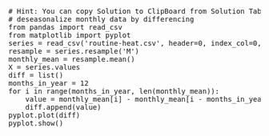<pre class="file" data-target="clipboard">
# Hint: You can copy Solution to ClipBoard from Solution Tab
# deseasonalize monthly data by differencing
from pandas import read_csv
from matplotlib import pyplot
series = read_csv('routine-heat.csv', header=0, index_col=0, parse_dates=True, squeeze=True)
resample = series.resample('M')
monthly_mean = resample.mean()
X = series.values
diff = list()
months_in_year = 12
for i in range(months_in_year, len(monthly_mean)):
	value = monthly_mean[i] - monthly_mean[i - months_in_year]
	diff.append(value)
pyplot.plot(diff)
pyplot.show()
</pre>

